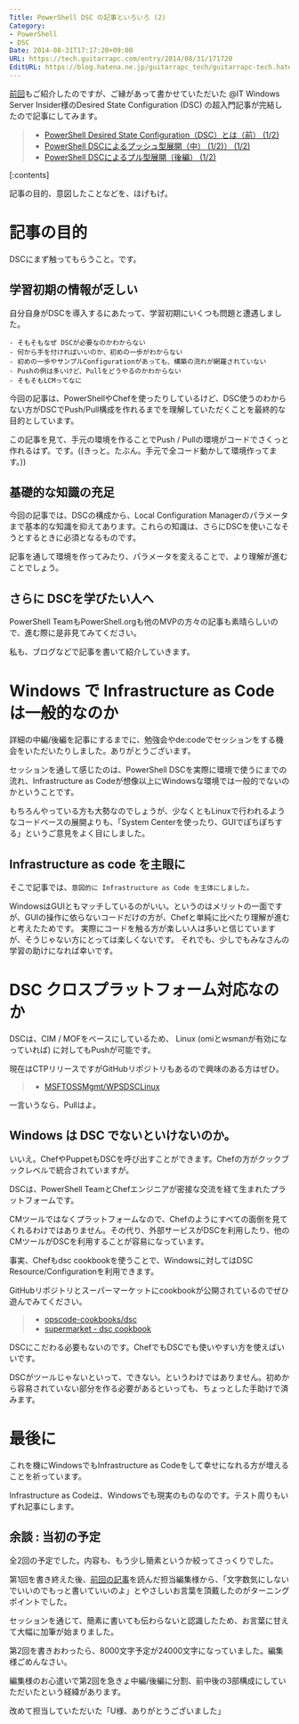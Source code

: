```yaml
---
Title: PowerShell DSC の記事といろいろ (2)
Category:
- PowerShell
- DSC
Date: 2014-08-31T17:17:20+09:00
URL: https://tech.guitarrapc.com/entry/2014/08/31/171720
EditURL: https://blog.hatena.ne.jp/guitarrapc_tech/guitarrapc-tech.hatenablog.com/atom/entry/12921228815731688010
---
```


[前回](http://tech.guitarrapc.com/entry/2014/05/23/103257)もご紹介したのですが、ご縁があって書かせていただいた @IT Windows Server Insider様のDesired State Configuration (DSC) の超入門記事が完結したので記事にしてみます。

> - [PowerShell Desired State Configuration（DSC）とは（前） (1/2)](http://www.atmarkit.co.jp/ait/articles/1405/22/news131.html)
> - [PowerShell DSCによるプッシュ型展開（中） (1/2)） (1/2)](http://www.atmarkit.co.jp/ait/articles/1407/24/news131.html)
> - [PowerShell DSCによるプル型展開（後編） (1/2)](http://www.atmarkit.co.jp/ait/articles/1408/28/news123.html)


[:contents]

記事の目的、意図したことなどを、ほげもげ。

# 記事の目的

DSCにまず触ってもらうこと。です。

## 学習初期の情報が乏しい

自分自身がDSCを導入するにあたって、学習初期にいくつも問題と遭遇しました。

```
- そもそもなぜ DSCが必要なのかわからない
- 何から手を付ければいいのか、初めの一歩がわからない
- 初めの一歩やサンプルConfigurationがあっても、構築の流れが網羅されていない
- Pushの例は多いけど、Pullをどうやるのかわからない
- そもそもLCMってなに
```

今回の記事は、PowerShellやChefを使ったりしているけど、DSC使うのわからない方がDSCでPush/Pull構成を作れるまでを理解していただくことを最終的な目的としています。

この記事を見て、手元の環境を作ることでPush / Pullの環境がコードでさくっと作れるはず。です。((きっと。たぶん。手元で全コード動かして環境作ってます。))

## 基礎的な知識の充足

今回の記事では、DSCの構成から、Local Configuration Managerのパラメータまで基本的な知識を抑えてあります。これらの知識は、さらにDSCを使いこなそうとするときに必須となるものです。

記事を通して環境を作ってみたり、パラメータを変えることで、より理解が進むことでしょう。


## さらに DSCを学びたい人へ

PowerShell TeamもPowerShell.orgも他のMVPの方々の記事も素晴らしいので、進む際に是非見てみてください。

私も、ブログなどで記事を書いて紹介していきます。

# Windows で Infrastructure as Code は一般的なのか

詳細の中編/後編を記事にするまでに、勉強会やde:codeでセッションをする機会をいただいたりしました。ありがとうございます。

セッションを通して感じたのは、PowerShell DSCを実際に環境で使うにまでの流れ、Infrastructure as Codeが想像以上にWindowsな環境では一般的でないのかということです。

もちろんやっている方も大勢なのでしょうが、少なくともLinuxで行われるようなコードベースの展開よりも、「System Centerを使ったり、GUIでぽちぽちする」というご意見をよく目にしました。

## Infrastructure as code を主眼に

そこで記事では、`意図的に Infrastructure as Code を主体にしました。`

WindowsはGUIともマッチしているのがいい。というのはメリットの一面ですが、GUIの操作に依らないコードだけの方が、Chefと単純に比べたり理解が進むと考えたためです。
実際にコードを触る方が楽しい人は多いと信じていますが、そうじゃない方にとっては楽しくないです。
それでも、少しでもみなさんの学習の助けになれば幸いです。


# DSC クロスプラットフォーム対応なのか

DSCは、CIM / MOFをベースにしているため、 Linux (omiとwsmanが有効になっていれば) に対してもPushが可能です。

現在はCTPリリースですがGitHubリポジトリもあるので興味のある方はぜひ。

> - [MSFTOSSMgmt/WPSDSCLinux](https://github.com/MSFTOSSMgmt/WPSDSCLinux)

一言いうなら、Pullはよ。

## Windows は DSC でないといけないのか。

いいえ。ChefやPuppetもDSCを呼び出すことができます。Chefの方がクックブックレベルで統合されていますが。

DSCは、PowerShell TeamとChefエンジニアが密接な交流を経て生まれたプラットフォームです。

CMツールではなくプラットフォームなので、Chefのようにすべての面倒を見てくれるわけではありません。その代り、外部サービスがDSCを利用したり、他のCMツールがDSCを利用することが容易になっています。

事実、Chefもdsc cookbookを使うことで、Windowsに対してはDSC Resource/Configurationを利用できます。

GitHubリポジトリとスーパーマーケットにcookbookが公開されているのでぜひ遊んでみてください。

> - [opscode-cookbooks/dsc](https://github.com/opscode-cookbooks/dsc)
> - [supermarket - dsc cookbook](https://community.opscode.com/cookbooks/dsc/versions/0.1.0)


DSCにこだわる必要もないのです。ChefでもDSCでも使いやすい方を使えばいいです。

DSCがツールじゃないといって、できない。というわけではありません。初めから容易されていない部分を作る必要があるといっても、ちょっとした手助けで済みます。

# 最後に

これを機にWindowsでもInfrastructure as Codeをして幸せになれる方が増えることを祈っています。

Infrastructure as Codeは、Windowsでも現実のものなのです。テスト周りもいずれ記事にします。

## 余談 : 当初の予定

全2回の予定でした。内容も、もう少し簡素というか絞ってさっくりでした。

第1回を書き終えた後、[前回の記事](http://tech.guitarrapc.com/entry/2014/05/23/103257)を読んだ担当編集様から、「文字数気にしないでいいのでもっと書いていいのよ」とやさしいお言葉を頂戴したのがターニングポイントでした。

セッションを通じて、簡素に書いても伝わらないと認識したため、お言葉に甘えて大幅に加筆が始まりました。

第2回を書きおわったら、8000文字予定が24000文字になっていました。編集様ごめんなさい。

編集様のお心遣いで第2回を急きょ中編/後編に分割、前中後の3部構成にしていただいたという経緯があります。

改めて担当していただいた「U様、ありがとうございました」

